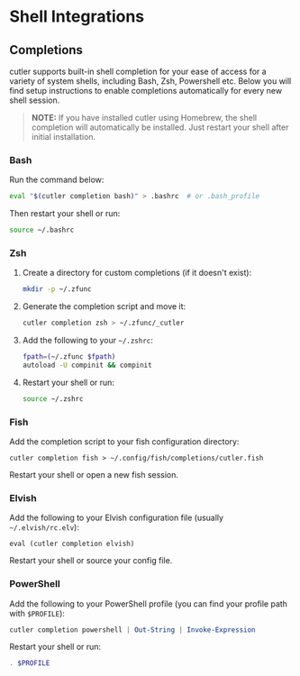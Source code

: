 # Shell Integrations

## Completions

cutler supports built-in shell completion for your ease of access for a variety of system shells, including Bash, Zsh, Powershell etc. Below you will find setup instructions to enable completions automatically for every new shell session.

> **NOTE:** If you have installed cutler using Homebrew, the shell completion will automatically be installed. Just restart your shell after initial installation.

### Bash

Run the command below:

```bash
eval "$(cutler completion bash)" > .bashrc  # or .bash_profile
```

Then restart your shell or run:

```bash
source ~/.bashrc
```

### Zsh

1. Create a directory for custom completions (if it doesn't exist):

    ```sh
    mkdir -p ~/.zfunc
    ```

2. Generate the completion script and move it:

    ```sh
    cutler completion zsh > ~/.zfunc/_cutler
    ```

3. Add the following to your `~/.zshrc`:

    ```sh
    fpath=(~/.zfunc $fpath)
    autoload -U compinit && compinit
    ```

4. Restart your shell or run:

    ```sh
    source ~/.zshrc
    ```

### Fish

Add the completion script to your fish configuration directory:

```fish
cutler completion fish > ~/.config/fish/completions/cutler.fish
```

Restart your shell or open a new fish session.

### Elvish

Add the following to your Elvish configuration file (usually `~/.elvish/rc.elv`):

```elvish
eval (cutler completion elvish)
```

Restart your shell or source your config file.

### PowerShell

Add the following to your PowerShell profile (you can find your profile path with `$PROFILE`):

```powershell
cutler completion powershell | Out-String | Invoke-Expression
```

Restart your shell or run:

```powershell
. $PROFILE
```
